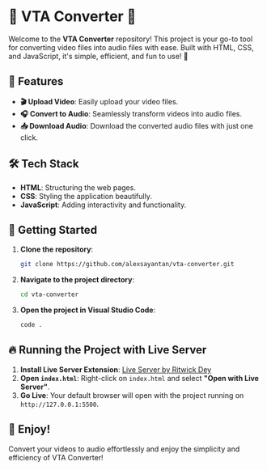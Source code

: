 # 🎥 VTA Converter 🎵

Welcome to the **VTA Converter** repository! This project is your go-to tool for converting video files into audio files with ease. Built with HTML, CSS, and JavaScript, it's simple, efficient, and fun to use! 🚀

## 🌟 Features
- **🎬 Upload Video**: Easily upload your video files.
- **🎧 Convert to Audio**: Seamlessly transform videos into audio files.
- **📥 Download Audio**: Download the converted audio files with just one click.

## 🛠️ Tech Stack
- **HTML**: Structuring the web pages.
- **CSS**: Styling the application beautifully.
- **JavaScript**: Adding interactivity and functionality.

## 🚀 Getting Started
1. **Clone the repository**: 
   ```bash
   git clone https://github.com/alexsayantan/vta-converter.git
   ```
2. **Navigate to the project directory**: 
   ```bash
   cd vta-converter
   ```
3. **Open the project in Visual Studio Code**:
   ```bash
   code .
   ```

## 🔥 Running the Project with Live Server
1. **Install Live Server Extension**: [Live Server by Ritwick Dey](https://marketplace.visualstudio.com/items?itemName=ritwickdey.LiveServer)
2. **Open `index.html`**: Right-click on `index.html` and select **"Open with Live Server"**.
3. **Go Live**: Your default browser will open with the project running on `http://127.0.0.1:5500`.

## 🎉 Enjoy!
Convert your videos to audio effortlessly and enjoy the simplicity and efficiency of VTA Converter!
